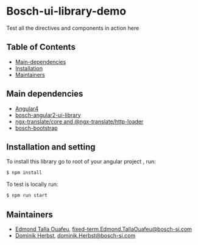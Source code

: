 # Bosch-ui-library-demo 
Test  all the directives and components in action here

## Table of Contents

* [Main-dependencies](#Dependencies)
* [Installation](#Installation)
* [Maintainers](#maintainers)



## <a name="Main-dependencies">Main dependencies</a>

* [Angular4](https://inside-docupedia.bosch.com/confluence/display/SCUDP/Project+setup)
* [bosch-angular2-ui-library](https://products.bosch-si.com/stash/scm/instiot/bosch-angular-ui-components.git)
* [ngx-translate/core and @ngx-translate/http-loader](https://github.com/ngx-translate/core)
* [bosch-bootstrap](https://products.bosch-si.com/stash/scm/instiot/bosch-bootstrap.git#v4)

## <a name="Installation-and-setting">Installation and setting</a>

To install this library go to root of your angular project , run:

```bash
$ npm install 
```

To test is locally run:

```bash
$ npm run start 
```

## <a name="maintainers">Maintainers</a>

* [Edmond Talla Ouafeu](https://connect.bosch.com/profiles/html/profileView.do?key=d7199895-b6fd-4487-b3bb-341b26ffbd0d), fixed-term.Edmond.TallaOuafeu@bosch-si.com 
* [Dominik Herbst](https://connect.bosch.com/profiles/html/profileView.do?userid=A32431BB-C85D-456B-B6C2-867FCA47509A#&tabinst=Updates), dominik.Herbst@bosch-si.com

